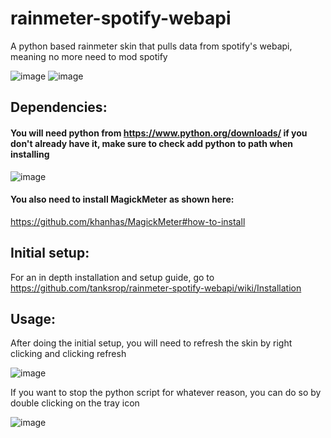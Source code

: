 # rainmeter-spotify-webapi
A python based rainmeter skin that pulls data from spotify's webapi, meaning no more need to mod spotify

![image](https://user-images.githubusercontent.com/76452125/135711415-f300562a-f226-440b-87f5-7277542d6876.png)
![image](https://user-images.githubusercontent.com/76452125/135760840-243681ac-d12e-4595-97f6-e5d998165aa8.png)


## Dependencies:
#### You will need python from https://www.python.org/downloads/ if you don't already have it, make sure to check add python to path when installing

![image](https://user-images.githubusercontent.com/76452125/135522859-19758048-7319-4f42-866e-1d0e4a7b9773.png)

#### You also need to install MagickMeter as shown here:

https://github.com/khanhas/MagickMeter#how-to-install

## Initial setup:
For an in depth installation and setup guide, go to https://github.com/tanksrop/rainmeter-spotify-webapi/wiki/Installation

## Usage:

After doing the initial setup, you will need to refresh the skin by right clicking and clicking refresh

![image](https://user-images.githubusercontent.com/76452125/135638384-974d304d-12fa-4e66-a803-cd1ffc299cfb.png)


If you want to stop the python script for whatever reason, you can do so by double clicking on the tray icon


![image](https://user-images.githubusercontent.com/76452125/135521849-e46362be-6d6d-41ea-8fc9-390f7cf59561.png)




